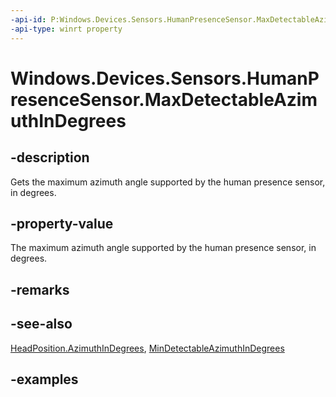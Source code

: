 ```yaml
---
-api-id: P:Windows.Devices.Sensors.HumanPresenceSensor.MaxDetectableAzimuthInDegrees
-api-type: winrt property
---
```


# Windows.Devices.Sensors.HumanPresenceSensor.MaxDetectableAzimuthInDegrees

<!--
public System.Nullable<double> MaxDetectableAzimuthInDegrees { get; }
-->

## -description

Gets the maximum azimuth angle supported by the human presence sensor, in degrees.

## -property-value

The maximum azimuth angle supported by the human presence sensor, in degrees.

## -remarks

## -see-also

[HeadPosition.AzimuthInDegrees](headposition_azimuthindegrees.md), [MinDetectableAzimuthInDegrees](humanpresencesensor_mindetectableazimuthindegrees.md)

## -examples
